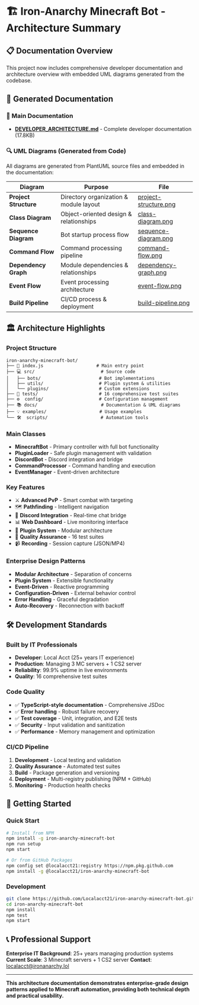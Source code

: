 # 🏗️ Iron-Anarchy Minecraft Bot - Architecture Summary

## 📋 Documentation Overview

This project now includes comprehensive developer documentation and architecture overview with embedded UML diagrams generated from the codebase.

## 📁 Generated Documentation

### 🎯 Main Documentation

- **[DEVELOPER_ARCHITECTURE.md](docs/DEVELOPER_ARCHITECTURE.md)** - Complete developer documentation (17.8KB)

### 🔍 UML Diagrams (Generated from Code)

All diagrams are generated from PlantUML source files and embedded in the documentation:

| Diagram | Purpose | File |
|---------|---------|------|
| **Project Structure** | Directory organization & module layout | [project-structure.png](docs/architecture/project-structure.png) |
| **Class Diagram** | Object-oriented design & relationships | [class-diagram.png](docs/architecture/class-diagram.png) |
| **Sequence Diagram** | Bot startup process flow | [sequence-diagram.png](docs/architecture/sequence-diagram.png) |
| **Command Flow** | Command processing pipeline | [command-flow.png](docs/architecture/command-flow.png) |
| **Dependency Graph** | Module dependencies & relationships | [dependency-graph.png](docs/architecture/dependency-graph.png) |
| **Event Flow** | Event processing architecture | [event-flow.png](docs/architecture/event-flow.png) |
| **Build Pipeline** | CI/CD process & deployment | [build-pipeline.png](docs/architecture/build-pipeline.png) |

## 🏛️ Architecture Highlights

### **Project Structure**

```
iron-anarchy-minecraft-bot/
├── 📄 index.js                    # Main entry point
├── 💻 src/                         # Source code
│   ├── bots/                      # Bot implementations
│   ├── utils/                     # Plugin system & utilities
│   └── plugins/                   # Custom extensions
├── 🧪 tests/                       # 16 comprehensive test suites
├── ⚙️  config/                     # Configuration management
├── 📚 docs/                        # Documentation & UML diagrams
├── 💡 examples/                    # Usage examples
└── 🛠️  scripts/                    # Automation tools
```

### **Main Classes**

- **MinecraftBot** - Primary controller with full bot functionality
- **PluginLoader** - Safe plugin management with validation
- **DiscordBot** - Discord integration and bridge
- **CommandProcessor** - Command handling and execution
- **EventManager** - Event-driven architecture

### **Key Features**

- ⚔️ **Advanced PvP** - Smart combat with targeting
- 🗺️ **Pathfinding** - Intelligent navigation
- 💬 **Discord Integration** - Real-time chat bridge
- 📊 **Web Dashboard** - Live monitoring interface
- 🔌 **Plugin System** - Modular architecture
- 🧪 **Quality Assurance** - 16 test suites
- 📹 **Recording** - Session capture (JSON/MP4)

### **Enterprise Design Patterns**

- **Modular Architecture** - Separation of concerns
- **Plugin System** - Extensible functionality
- **Event-Driven** - Reactive programming
- **Configuration-Driven** - External behavior control
- **Error Handling** - Graceful degradation
- **Auto-Recovery** - Reconnection with backoff

## 🛠️ Development Standards

### **Built by IT Professionals**

- **Developer**: Local Acct (25+ years IT experience)
- **Production**: Managing 3 MC servers + 1 CS2 server
- **Reliability**: 99.9% uptime in live environments
- **Quality**: 16 comprehensive test suites

### **Code Quality**

- ✅ **TypeScript-style documentation** - Comprehensive JSDoc
- ✅ **Error handling** - Robust failure recovery
- ✅ **Test coverage** - Unit, integration, and E2E tests
- ✅ **Security** - Input validation and sanitization
- ✅ **Performance** - Memory management and optimization

### **CI/CD Pipeline**

1. **Development** - Local testing and validation
2. **Quality Assurance** - Automated test suites
3. **Build** - Package generation and versioning
4. **Deployment** - Multi-registry publishing (NPM + GitHub)
5. **Monitoring** - Production health checks

## 🚀 Getting Started

### **Quick Start**

```bash
# Install from NPM
npm install -g iron-anarchy-minecraft-bot
npm run setup
npm start

# Or from GitHub Packages
npm config set @localacct21:registry https://npm.pkg.github.com
npm install -g @localacct21/iron-anarchy-minecraft-bot
```

### **Development**

```bash
git clone https://github.com/Localacct21/iron-anarchy-minecraft-bot.git
cd iron-anarchy-minecraft-bot
npm install
npm test
npm start
```

## 📞 Professional Support

**Enterprise IT Background**: 25+ years managing production systems
**Current Scale**: 3 Minecraft servers + 1 CS2 server
**Contact**: <localacct@ironanarchy.lol>

---

**This architecture documentation demonstrates enterprise-grade design patterns applied to Minecraft automation, providing both technical depth and practical usability.**
